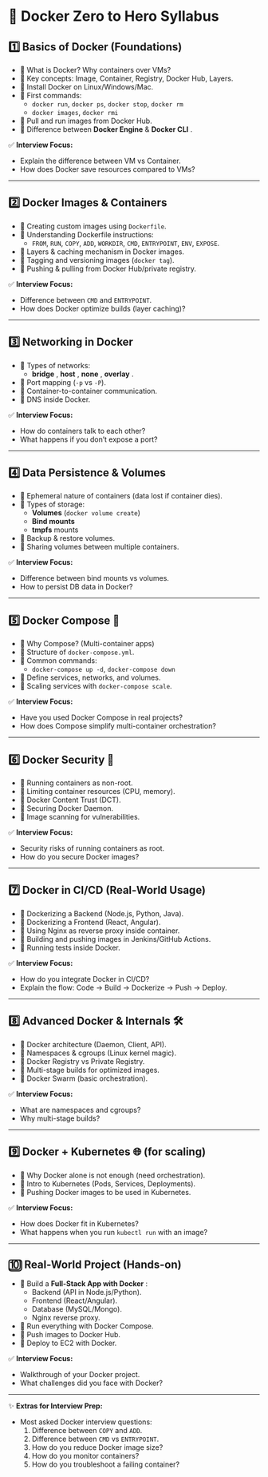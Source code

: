 # 🐳 Docker Zero to Hero Syllabus

## **1️⃣ Basics of Docker (Foundations)**

* 📌 What is Docker? Why containers over VMs?
* 📌 Key concepts: Image, Container, Registry, Docker Hub, Layers.
* 📌 Install Docker on Linux/Windows/Mac.
* 📌 First commands:
  * `docker run`, `docker ps`, `docker stop`, `docker rm`
  * `docker images`, `docker rmi`
* 📌 Pull and run images from Docker Hub.
* 📌 Difference between **Docker Engine** &  **Docker CLI** .

✅ **Interview Focus:**

* Explain the difference between VM vs Container.
* How does Docker save resources compared to VMs?

---

## **2️⃣ Docker Images & Containers**

* 📌 Creating custom images using `Dockerfile`.
* 📌 Understanding Dockerfile instructions:
  * `FROM`, `RUN`, `COPY`, `ADD`, `WORKDIR`, `CMD`, `ENTRYPOINT`, `ENV`, `EXPOSE`.
* 📌 Layers & caching mechanism in Docker images.
* 📌 Tagging and versioning images (`docker tag`).
* 📌 Pushing & pulling from Docker Hub/private registry.

✅ **Interview Focus:**

* Difference between `CMD` and `ENTRYPOINT`.
* How does Docker optimize builds (layer caching)?

---

## **3️⃣ Networking in Docker**

* 📌 Types of networks:
  * **bridge** ,  **host** ,  **none** ,  **overlay** .
* 📌 Port mapping (`-p` vs `-P`).
* 📌 Container-to-container communication.
* 📌 DNS inside Docker.

✅ **Interview Focus:**

* How do containers talk to each other?
* What happens if you don’t expose a port?

---

## **4️⃣ Data Persistence & Volumes**

* 📌 Ephemeral nature of containers (data lost if container dies).
* 📌 Types of storage:
  * **Volumes** (`docker volume create`)
  * **Bind mounts**
  * **tmpfs** mounts
* 📌 Backup & restore volumes.
* 📌 Sharing volumes between multiple containers.

✅ **Interview Focus:**

* Difference between bind mounts vs volumes.
* How to persist DB data in Docker?

---

## **5️⃣ Docker Compose 🧩**

* 📌 Why Compose? (Multi-container apps)
* 📌 Structure of `docker-compose.yml`.
* 📌 Common commands:
  * `docker-compose up -d`, `docker-compose down`
* 📌 Define services, networks, and volumes.
* 📌 Scaling services with `docker-compose scale`.

✅ **Interview Focus:**

* Have you used Docker Compose in real projects?
* How does Compose simplify multi-container orchestration?

---

## **6️⃣ Docker Security 🔐**

* 📌 Running containers as non-root.
* 📌 Limiting container resources (CPU, memory).
* 📌 Docker Content Trust (DCT).
* 📌 Securing Docker Daemon.
* 📌 Image scanning for vulnerabilities.

✅ **Interview Focus:**

* Security risks of running containers as root.
* How do you secure Docker images?

---

## **7️⃣ Docker in CI/CD (Real-World Usage)**

* 📌 Dockerizing a Backend (Node.js, Python, Java).
* 📌 Dockerizing a Frontend (React, Angular).
* 📌 Using Nginx as reverse proxy inside container.
* 📌 Building and pushing images in Jenkins/GitHub Actions.
* 📌 Running tests inside Docker.

✅ **Interview Focus:**

* How do you integrate Docker in CI/CD?
* Explain the flow: Code → Build → Dockerize → Push → Deploy.

---

## **8️⃣ Advanced Docker & Internals 🛠️**

* 📌 Docker architecture (Daemon, Client, API).
* 📌 Namespaces & cgroups (Linux kernel magic).
* 📌 Docker Registry vs Private Registry.
* 📌 Multi-stage builds for optimized images.
* 📌 Docker Swarm (basic orchestration).

✅ **Interview Focus:**

* What are namespaces and cgroups?
* Why multi-stage builds?

---

## **9️⃣ Docker + Kubernetes 🌐 (for scaling)**

* 📌 Why Docker alone is not enough (need orchestration).
* 📌 Intro to Kubernetes (Pods, Services, Deployments).
* 📌 Pushing Docker images to be used in Kubernetes.

✅ **Interview Focus:**

* How does Docker fit in Kubernetes?
* What happens when you run `kubectl run` with an image?

---

## **🔟 Real-World Project (Hands-on)**

* 📌 Build a  **Full-Stack App with Docker** :
  * Backend (API in Node.js/Python).
  * Frontend (React/Angular).
  * Database (MySQL/Mongo).
  * Nginx reverse proxy.
* 📌 Run everything with Docker Compose.
* 📌 Push images to Docker Hub.
* 📌 Deploy to EC2 with Docker.

✅ **Interview Focus:**

* Walkthrough of your Docker project.
* What challenges did you face with Docker?

---

✨ **Extras for Interview Prep:**

* Most asked Docker interview questions:
  1. Difference between `COPY` and `ADD`.
  2. Difference between `CMD` vs `ENTRYPOINT`.
  3. How do you reduce Docker image size?
  4. How do you monitor containers?
  5. How do you troubleshoot a failing container?
